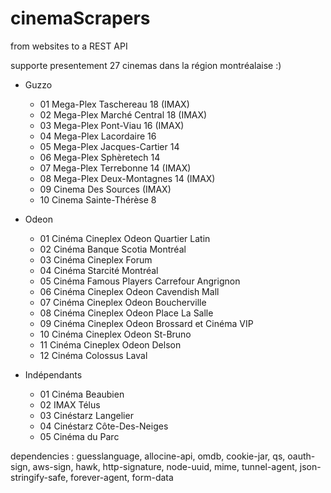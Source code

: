 cinemaScrapers
==============

from websites to a REST API

supporte presentement 27 cinemas dans la région montréalaise :)

- Guzzo
    - 01 Mega-Plex Taschereau 18 (IMAX)
    - 02 Mega-Plex Marché Central 18 (IMAX)
    - 03 Mega-Plex Pont-Viau 16 (IMAX)
    - 04 Mega-Plex Lacordaire 16
    - 05 Mega-Plex Jacques-Cartier 14
    - 06 Mega-Plex Sphèretech 14
    - 07 Mega-Plex Terrebonne 14 (IMAX)
    - 08 Mega-Plex Deux-Montagnes 14 (IMAX)
    - 09 Cinema Des Sources  (IMAX)
    - 10 Cinema Sainte-Thérèse 8

- Odeon
    - 01 Cinéma Cineplex Odeon Quartier Latin
    - 02 Cinéma Banque Scotia Montréal
    - 03 Cinéma Cineplex Forum
    - 04 Cinéma Starcité Montréal
    - 05 Cinéma Famous Players Carrefour Angrignon
    - 06 Cinéma Cineplex Odeon Cavendish Mall
    - 07 Cinéma Cineplex Odeon Boucherville
    - 08 Cinéma Cineplex Odeon Place La Salle
    - 09 Cinéma Cineplex Odeon Brossard et Cinéma VIP
    - 10 Cinéma Cineplex Odeon St-Bruno
    - 11 Cinéma Cineplex Odeon Delson
    - 12 Cinéma Colossus Laval

- Indépendants
    - 01 Cinéma Beaubien
    - 02 IMAX Télus
    - 03 Cinéstarz Langelier
    - 04 Cinéstarz Côte-Des-Neiges
    - 05 Cinéma du Parc

dependencies : 
guesslanguage, allocine-api, omdb, cookie-jar, qs, oauth-sign, aws-sign, hawk, http-signature, node-uuid, mime, tunnel-agent, json-stringify-safe, forever-agent, form-data
